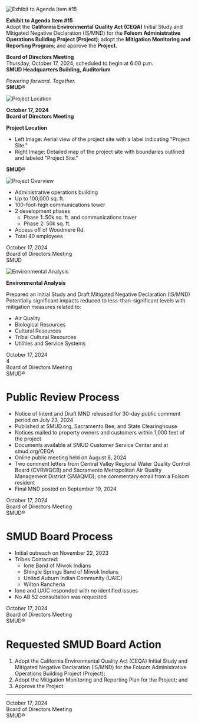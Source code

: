 <!-- Page 1 -->
![Exhibit to Agenda Item #15](https://via.placeholder.com/1365x768.png?text=Exhibit+to+Agenda+Item+%2315)

**Exhibit to Agenda Item #15**  
Adopt the **California Environmental Quality Act (CEQA)** Initial Study and Mitigated Negative Declaration (IS/MND) for the **Folsom Administrative Operations Building Project (Project)**; adopt the **Mitigation Monitoring and Reporting Program**; and approve the **Project**.

**Board of Directors Meeting**  
Thursday, October 17, 2024, scheduled to begin at 6:00 p.m.  
**SMUD Headquarters Building, Auditorium**  

*Powering forward. Together.*  
**SMUD®**
<!-- Page 2 -->
![Project Location](https://via.placeholder.com/1365x768.png?text=Project+Location)

**October 17, 2024**  
**Board of Directors Meeting**  

**Project Location**  
- Left Image: Aerial view of the project site with a label indicating "Project Site."
- Right Image: Detailed map of the project site with boundaries outlined and labeled "Project Site."

**SMUD®**  
<!-- Page 3 -->
![Project Overview](https://via.placeholder.com/1365x768.png?text=Project+Overview)

- Administrative operations building
- Up to 100,000 sq. ft.
- 100-foot-high communications tower
- 2 development phases
  - Phase 1: 50k sq. ft. and communications tower
  - Phase 2: 50k sq. ft.
- Access off of Woodmere Rd.
- Total 40 employees

October 17, 2024  
Board of Directors Meeting  
SMUD
<!-- Page 4 -->
![Environmental Analysis](https://via.placeholder.com/1365x768.png?text=Environmental+Analysis)

**Environmental Analysis**

Prepared an Initial Study and Draft Mitigated Negative Declaration (IS/MND)  
Potentially significant impacts reduced to less-than-significant levels with mitigation measures related to:

- Air Quality
- Biological Resources
- Cultural Resources
- Tribal Cultural Resources
- Utilities and Service Systems

October 17, 2024  
4  
Board of Directors Meeting  
SMUD®
<!-- Page 5 -->
# Public Review Process

- Notice of Intent and Draft MND released for 30-day public comment period on July 23, 2024
- Published at SMUD.org, Sacramento Bee, and State Clearinghouse
- Notices mailed to property owners and customers within 1,000 feet of the project
- Documents available at SMUD Customer Service Center and at smud.org/CEQA
- Online public meeting held on August 8, 2024
- Two comment letters from Central Valley Regional Water Quality Control Board (CVRWQCB) and Sacramento Metropolitan Air Quality Management District (SMAQMD); one commentary email from a Folsom resident
- Final MND posted on September 19, 2024

October 17, 2024  
Board of Directors Meeting  
SMUD®
<!-- Page 6 -->
# SMUD Board Process

- Initial outreach on November 22, 2023
- Tribes Contacted:
  - Ione Band of Miwok Indians
  - Shingle Springs Band of Miwok Indians
  - United Auburn Indian Community (UAIC)
  - Wilton Rancheria
- Ione and UAIC responded with no identified issues
- No AB 52 consultation was requested

October 17, 2024  
Board of Directors Meeting  
SMUD®
<!-- Page 7 -->
# Requested SMUD Board Action

1. Adopt the California Environmental Quality Act (CEQA) Initial Study and Mitigated Negative Declaration (IS/MND) for the Folsom Administrative Operations Building Project (Project);
2. Adopt the Mitigation Monitoring and Reporting Plan for the Project; and
3. Approve the Project

---

October 17, 2024  
Board of Directors Meeting  
SMUD®
